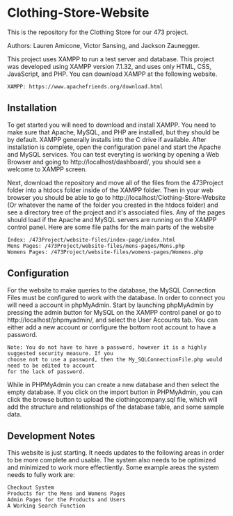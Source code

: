 # Clothing-Store-Website
This is the repository for the Clothing Store for our 473 project.

Authors: Lauren Amicone, Victor Sansing, and Jackson Zaunegger. 

This project uses XAMPP to run a test server and database. This project was developed using XAMPP version 7.1.32, and uses only HTML, CSS, JavaScript, and PHP. You can download XAMPP at the following website. 

    XAMPP: https://www.apachefriends.org/download.html

## Installation

To get started you will need to download and install XAMPP. You need to make sure that Apache, MySQL, and PHP are installed, but they should be by default. XAMPP generally installs into the C drive if available. After installation is complete, open the configuration panel and start the Apache and MySQL services. You can test everyting is working by opening a Web Browser and going to http://localhost/dashboard/, you should see a welcome to XAMPP screen. 

Next, download the repository and move all of the files from the 473Project folder into a htdocs folder inside of the XAMPP folder. Then in your web browser you should be able to go to http://localhost/Clothing-Store-Website (Or whatever the name of the folder you created in the htdocs folder) and see a directory tree of the project and it's associated files. Any of the pages should load if the Apache and MySQL servers are running on the XAMPP control panel. Here are some file paths for the main parts of the website

    Index: /473Project/website-files/index-page/index.html
    Mens Pages: /473Project/website-files/mens-pages/Mens.php
    Womens Pages: /473Project/website-files/womens-pages/Womens.php

## Configuration

For the website to make queries to the database, the MySQL Connection Files must be configured to work with the database. In order to connect you will need a account in phpMyAdmin. Start by launching phpMyAdmin by pressing the admin button for MySQL on the XAMPP control panel or go to http://localhost/phpmyadmin/, and select the User Accounts tab. You can either add a new account or configure the bottom root account to have a password. 
    
    Note: You do not have to have a password, however it is a highly suggested security measure. If you     
    choose not to use a password, then the My_SQLConnectionFile.php would need to be edited to account
    for the lack of password. 
    
While in PHPMyAdmin you can create a new database and then select the empty database. If you click on the import button in PHPMyAdmin, you can click the browse button to upload the clothingcompany.sql file, which will add the structure and relationships of the database table, and some sample data. 

## Development Notes
This website is just starting. It needs updates to the following areas in order to be more complete and usable. The system also needs to be optimized and minimized to work more effectiently. Some example areas the system needs to fully work are:

    Checkout System
    Products for the Mens and Womens Pages
    Admin Pages for the Products and Users
    A Working Search Function

